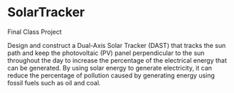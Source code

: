 # SolarTracker
Final Class Project

Design and construct a Dual-Axis Solar Tracker (DAST) that tracks the sun path and keep the photovoltaic (PV) panel perpendicular to the sun throughout the day to increase the percentage of the electrical energy that can be generated. By using solar energy to generate electricity, it can reduce the percentage of pollution caused by generating energy using fossil fuels such as oil and coal.
